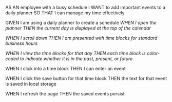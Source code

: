 AS AN employee with a busy schedule
I WANT to add important events to a daily planner
SO THAT I can manage my time effectively

GIVEN I am using a daily planner to create a schedule
*WHEN I open the planner*
*THEN the current day is displayed at the top of the calendar*

*WHEN I scroll down*
*THEN I am presented with time blocks for standard business hours*

*WHEN I view the time blocks for that day*
*THEN each time block is color-coded to indicate whether it is in the past, present, or future*

WHEN I click into a time block
THEN I can enter an event

WHEN I click the save button for that time block
THEN the text for that event is saved in local storage

WHEN I refresh the page
THEN the saved events persist